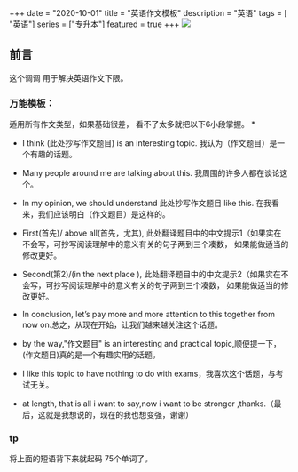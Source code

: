 +++
date = "2020-10-01"
title = "英语作文模板"
description = "英语"
tags = [ "英语"]
series = ["专升本"]
featured = true
+++
![](https://gitee.com/lalalaxiaowifi/pictures/raw/master/image/%E6%97%A5%E5%B8%B8%E6%90%AC%E7%A0%96%E5%A4%B4.png)

## 前言
这个调调 用于解决英语作文下限。
### 万能模板：
适用所有作文类型，如果基础很差， 看不了太多就把以下6小段掌握。
* 
* I think (此处抄写作文题目) is an interesting topic. 我认为（作文题目）是一个有趣的话题。
* Many people around me are talking about this. 我周围的许多人都在谈论这个。
* In my opinion, we should understand 此处抄写作文题目 like this. 在我看来，我们应该明白（作文题目）是这样的。
* First(首先)/ above all(首先，尤其), 此处翻译题目中的中文提示1（如果实在不会写，可抄写阅读理解中的意义有关的句子两到三个凑数， 如果能做适当的修改更好。
* Second(第2)/(in the next place ), 此处翻译题目中的中文提示2（如果实在不会写，可抄写阅读理解中的意义有关的句子两到三个凑数， 如果能做适当的修改更好。

* In conclusion, let’s pay more and more attention to this together from now on.总之，从现在开始，让我们越来越关注这个话题。
* by the way,"作文题目" is an interesting and practical topic,顺便提一下，(作文题目)真的是一个有趣实用的话题。
* I like this topic to have nothing to do with exams，我喜欢这个话题，与考试无关。
* at length, that is all i want to say,now i want to be stronger ,thanks.（最后，这就是我想说的，现在的我也想变强，谢谢）

### tp
将上面的短语背下来就起码 75个单词了。





